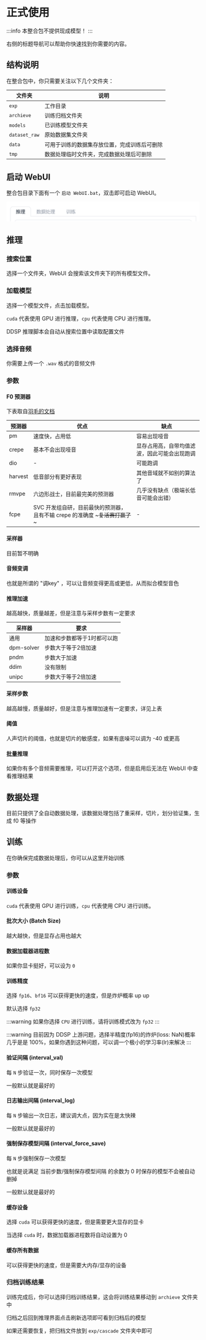 # 正式使用
:::info
本整合包不提供现成模型！
:::

右侧的标题导航可以帮助你快速找到你需要的内容。

## 结构说明

在整合包中，你只需要关注以下几个文件夹：

| 文件夹 | 说明 |
| --- | --- |
| `exp` | 工作目录 |
| `archieve` | 训练归档文件夹 |
| `models` | 已训练模型文件夹 |
| `dataset_raw` | 原始数据集文件夹 |
| `data` | 可用于训练的数据集存放位置，完成训练后可删除 |
| `tmp` | 数据处理临时文件夹，完成数据处理后可删除 |

## 启动 WebUI

整合包目录下面有一个  `启动 WebUI.bat`，双击即可启动 WebUI。


![](/imgs/{FA252EE3-25E8-4f47-97EB-BD1C46F2A147}.png)

## 推理

### 搜索位置

选择一个文件夹，WebUI 会搜索该文件夹下的所有模型文件。

### 加载模型

选择一个模型文件，点击加载模型。

`cuda` 代表使用 GPU 进行推理，`cpu` 代表使用 CPU 进行推理。

DDSP 推理脚本会自动从搜索位置中读取配置文件

### 选择音频

你需要上传一个 `.wav` 格式的音频文件

### 参数

#### F0 预测器

下表取自[羽毛的文档](https://www.yuque.com/umoubuton/ueupp5)

| 预测器 | 优点 | 缺点 |
| --- | --- | --- |
| pm | 速度快，占用低 | 容易出现哑音 |
| crepe | 基本不会出现哑音 | 显存占用高，自带均值滤波，因此可能会出现跑调 |
| dio | - | 可能跑调 |
| harvest | 低音部分有更好表现 | 其他音域就不如别的算法了 |
| rmvpe | 六边形战士，目前最完美的预测器 | 几乎没有缺点（极端长低音可能会出错） |
| fcpe | SVC 开发组自研，目前最快的预测器，且有不输 crepe 的准确度 ~~~复活赛打赢了~~~ | - |

#### 采样器

目前暂不明确

#### 音频变调

也就是所谓的 "调key" ，可以让音频变得更高或更低，从而拟合模型音色

#### 推理加速

越高越快，质量越差，但是注意与采样步数有一定要求

| 采样器 | 要求 |
| --- | --- |
| 通用 | 加速和步数都等于1时都可以跑 |
| dpm-solver | 步数大于等于2倍加速 |
| pndm | 步数大于加速 |
| ddim | 没有限制 |
| unipc | 步数大于等于2倍加速 |

#### 采样步数

越高越慢，质量越好，但是注意与推理加速有一定要求，详见上表

#### 阈值

人声切片的阈值，也就是切片的敏感度，如果有底噪可以调为 -40 或更高

#### 批量推理

如果你有多个音频需要推理，可以打开这个选项，但是启用后无法在 WebUI 中查看推理结果

## 数据处理

目前只提供了全自动数据处理，该数据处理包括了重采样，切片，划分验证集，生成 f0 等操作

## 训练

在你确保完成数据处理后，你可以从这里开始训练

### 参数

#### 训练设备

`cuda` 代表使用 GPU 进行训练，`cpu` 代表使用 CPU 进行训练。

#### 批次大小 (Batch Size)

越大越快，但是显存占用也越大

#### 数据加载器进程数

如果你显卡挺好，可以设为 `0`

#### 训练精度

选择 `fp16`、`bf16` 可以获得更快的速度，但是炸炉概率 up up

默认选择 `fp32`

:::warning
如果你选择 `CPU` 进行训练，请将训练模式改为 `fp32`
:::

:::warning
目前因为 DDSP 上游问题，选择半精度(fp16)的炸炉(loss: NaN)概率几乎是是 100%，如果你遇到这种问题，可以调一个极小的学习率(lr)来解决
:::

#### 验证间隔 (interval_val)

每 `N` 步验证一次，同时保存一次模型

一般默认就是最好的

#### 日志输出间隔 (interval_log)

每 `N` 步输出一次日志，建议调大点，因为实在是太快辣

一般默认就是最好的

#### 强制保存模型间隔 (interval_force_save)

每 `N` 步强制保存一次模型

也就是说满足 当前步数/强制保存模型间隔 的余数为 0 时保存的模型不会被自动删掉

一般默认就是最好的

#### 缓存设备

选择 `cuda` 可以获得更快的速度，但是需要更大显存的显卡

当选择 `cuda` 时，数据加载器进程数将自动设置为 0

#### 缓存所有数据

可以获得更快的速度，但是需要大内存/显存的设备

### 归档训练结果

训练完成后，你可以选择归档训练结果，这会将训练结果移动到 `archieve` 文件夹中

归档之后回到推理界面点击刷新选项即可看到归档后的模型

如果还需要恢复，把归档文件放到 `exp/cascade` 文件夹中即可
